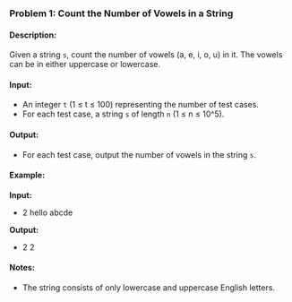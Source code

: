 ### Problem 1: Count the Number of Vowels in a String

#### Description:
Given a string `s`, count the number of vowels (a, e, i, o, u) in it. The vowels can be in either uppercase or lowercase.

#### Input:
- An integer `t` (1 ≤ t ≤ 100) representing the number of test cases.
- For each test case, a string `s` of length `n` (1 ≤ n ≤ 10^5).

#### Output:
- For each test case, output the number of vowels in the string `s`.

#### Example:
**Input:**
- 2 hello abcde

**Output:**
- 2 2

#### Notes:
- The string consists of only lowercase and uppercase English letters.